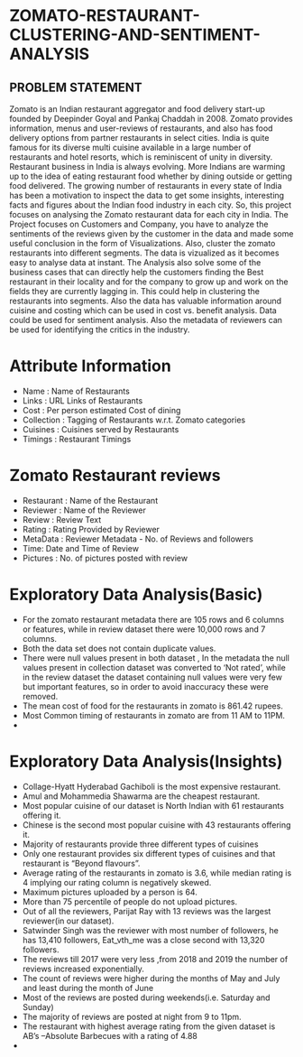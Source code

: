 # ZOMATO-RESTAURANT-CLUSTERING-AND-SENTIMENT-ANALYSIS

## PROBLEM STATEMENT
Zomato is an Indian restaurant aggregator and food delivery start-up founded by Deepinder Goyal and Pankaj Chaddah in 2008. Zomato provides information, menus and user-reviews of restaurants, and also has food delivery options from partner restaurants in select cities. India is quite famous for its diverse multi cuisine available in a large number of restaurants and hotel resorts, which is reminiscent of unity in diversity. Restaurant business in India is always evolving. More Indians are warming up to the idea of eating restaurant food whether by dining outside or getting food delivered. The growing number of restaurants in every state of India has been a motivation to inspect the data to get some insights, interesting facts and figures about the Indian food industry in each city. So, this project focuses on analysing the Zomato restaurant data for each city in India. The Project focuses on Customers and Company, you have to analyze the sentiments of the reviews given by the customer in the data and made some useful conclusion in the form of Visualizations. Also, cluster the zomato restaurants into different segments. The data is vizualized as it becomes easy to analyse data at instant. The Analysis also solve some of the business cases that can directly help the customers finding the Best restaurant in their locality and for the company to grow up and work on the fields they are currently lagging in. This could help in clustering the restaurants into segments. Also the data has valuable information around cuisine and costing which can be used in cost vs. benefit analysis. Data could be used for sentiment analysis. Also the metadata of reviewers can be used for identifying the critics in the industry.

# Attribute Information
* Name : Name of Restaurants
* Links : URL Links of Restaurants
* Cost : Per person estimated Cost of dining
* Collection : Tagging of Restaurants w.r.t. Zomato categories
* Cuisines : Cuisines served by Restaurants
* Timings : Restaurant Timings

# Zomato Restaurant reviews
* Restaurant : Name of the Restaurant
* Reviewer : Name of the Reviewer
* Review : Review Text
* Rating : Rating Provided by Reviewer
* MetaData : Reviewer Metadata - No. of Reviews and followers
* Time: Date and Time of Review
* Pictures : No. of pictures posted with review

# Exploratory Data Analysis(Basic)

* For the zomato restaurant metadata there are 105 rows and 6 columns or features, while in review dataset there were 10,000 rows and 7 columns.
* Both the data set does not contain duplicate values.
* There were null values present in both dataset , In the metadata the null values present in collection dataset was converted to ‘Not rated’, while in the review dataset the dataset containing null values were very few but important features, so in order to avoid inaccuracy these were removed.
* The mean cost of food for the restaurants in zomato is 861.42 rupees.
* Most Common timing of restaurants in zomato are from 11 AM to 11PM.
* 
# Exploratory Data Analysis(Insights)

* Collage-Hyatt Hyderabad Gachiboli is the most expensive restaurant.
* Amul and Mohammedia Shawarma are the cheapest restaurant.
* Most popular cuisine of our dataset is North Indian with 61 restaurants offering it.
* Chinese is the second most popular cuisine with 43 restaurants offering it.
* Majority of restaurants provide three different types of cuisines
* Only one restaurant provides six different types of cuisines and that restaurant is “Beyond flavours”.
* Average rating of the restaurants in zomato is 3.6, while median rating is 4 implying our rating column is negatively skewed.
* Maximum pictures uploaded by a person is 64.
* More than 75 percentile of people do not upload pictures.
* Out of all the reviewers, Parijat Ray with 13 reviews was the largest reviewer(in our dataset).
* Satwinder Singh was the reviewer with most number of followers, he has 13,410 followers, Eat_vth_me was a close second with 13,320 followers.
* The reviews till 2017 were very less ,from 2018 and 2019 the number of reviews increased exponentially.
* The count of reviews were higher during the months of May and July and least during the month of June
* Most of the reviews are posted during weekends(i.e. Saturday and Sunday)
* The majority of reviews are posted at night from 9 to 11pm.
* The restaurant with highest average rating from the given dataset is AB’s –Absolute Barbecues with a rating of 4.88
* 

